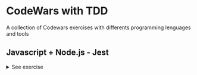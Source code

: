 # CodeWars with TDD
A collection of Codewars exercises with differents programming lenguages and tools

## Javascript + Node.js - Jest

<details><summary>See exercise</summary>
<br>

- <details><summary>1. Remove String Spaces</summary>
  <p>

  #### Description:
  Simple, remove the spaces from the string, then return the resultant string.

  [Go to exercise repo](https://github.com/Gromarant/CodeWars-with-TDD/tree/main/Javascript%2BNode.js-Jest/1-RemoveStringSpaces) | 
  [Go to Codewars](https://www.codewars.com/kata/57eae20f5500ad98e50002c5)
  </p>
  </details>

- <details><summary>2. Keep Hydrated!</summary>
  <p>

  #### Description:
  Nathan loves cycling.
  Because Nathan knows it is important to stay hydrated, he drinks 0.5 litres of water per hour of cycling.
  You get given the time in hours and you need to return the number of litres Nathan will drink, rounded to the smallest value.

  [Go to exercise repo](https://github.com/Gromarant/CodeWars-with-TDD/tree/main/Javascript%2BNode.js-Jest/2-KeepHydrated) | 
  [Go to Codewars](https://www.codewars.com/kata/582cb0224e56e068d800003c)

  ##### For example:
  ```
    time = 3 ----> litres = 1
    time = 6.7---> litres = 3
    time = 11.8--> litres = 5
  ```
  </p>
  </details>

- <details><summary>3. Convert a String to a Number!</summary>
  <p>

  #### Note:
  This kata is inspired by Convert a Number to a String!. Try that one too.

  #### Description:
  We need a function that can transform a string into a number. What ways of achieving this do you know?
  Note: Don't worry, all inputs will be strings, and every string is a perfectly valid representation of an integral number.

  [Go to exercise repo](https://github.com/Gromarant/CodeWars-with-TDD/tree/main/Javascript%2BNode.js-Jest/3-stringToNumber) | 
  [Go to Codewars](https://www.codewars.com/kata/544675c6f971f7399a000e79)

  ##### For example:
  ```
  "1234" --> 1234
  "605"  --> 605
  "1405" --> 1405
  "-7" --> -7
  ```
  </p>
  </details>

- <details><summary>4. Find Maximum and Minimum Values of a List</summary>
  <p>

  #### Description:
  Your task is to make two functions ( max and min, or maximum and minimum, etc., depending on the language ) that receive a list of integers as input, and return the largest and lowest number in that list, respectively.

  [Go to exercise repo](https://github.com/Gromarant/CodeWars-with-TDD/tree/main/Javascript%2BNode.js-Jest/4-findMaxAndMin) | 
  [Go to Codewars](https://www.codewars.com/kata/577a98a6ae28071780000989)

  ##### For example:
  ```
  * [4,6,2,1,9,63,-134,566]         -> max = 566, min = -134
  * [-52, 56, 30, 29, -54, 0, -110] -> min = -110, max = 56
  * [42, 54, 65, 87, 0]             -> min = 0, max = 87
  * [5]                             -> min = 5, max = 5
  ```
  #### Note:
  You may consider that there will not be any empty arrays/vectors.
  </p>
  </details>

- <details><summary>5. Check same case</summary>
  <p>

  #### Description:
  Write a function that will check if two given characters are the same case.

  - If either of the characters is not a letter, return -1
  - If both characters are the same case, return 1
  - If both characters are letters, but not the same case, return 0

  [Go to exercise repo](https://github.com/Gromarant/CodeWars-with-TDD/tree/main/Javascript%2BNode.js-Jest/5-CheckSameCase) | 
  [Go to Codewars](https://www.codewars.com/kata/5dd462a573ee6d0014ce715b)

  ##### For example:
  ```
  'a' and 'g' returns 1
  'A' and 'C' returns 1
  'b' and 'G' returns 0
  'B' and 'g' returns 0
  '0' and '?' returns -1
  ```
  </p>
  </details>

- <details><summary>6. Count of positives / sum of negatives</summary>
  <p>

  #### Description:
  Given an array of integers.

  Return an array, where the first element is the count of positives numbers and the second element is sum of negative numbers. 0 is neither positive nor negative.
  If the input is an empty array or is null, return an empty array.

  [Go to exercise repo](https://github.com/Gromarant/CodeWars-with-TDD/tree/main/Javascript%2BNode.js-Jest/6-countPositivesSumNegatives) | 
  [Go to Codewars](https://www.codewars.com/kata/576bb71bbbcf0951d5000044)

  ##### For example:
  ```
  For input [1, 2, 3, 4, 5, 6, 7, 8, 9, 10, -11, -12, -13, -14, -15], you should return [10, -65]
  ```
  </p>
  </details>

- <details><summary>7. Beginner Series #1 School Paperwork</summary>
  <p>

  #### Description:
  Your classmates asked you to copy some paperwork for them. You know that there are 'n' classmates and the paperwork has 'm' pages.
  Your task is to calculate how many blank pages do you need. If n < 0 or m < 0 return 0.

  [Go to exercise repo](https://github.com/Gromarant/CodeWars-with-TDD/tree/main/Javascript%2BNode.js-Jest/7-SchoolPaperwork) | 
  [Go to Codewars](https://www.codewars.com/kata/55f9b48403f6b87a7c0000bd)

  ##### For example:
  ```
  n= 5, m=5: 25
  n=-5, m=5:  0
  ```
  </p>
  </details>

- <details><summary>8. Sentence Smash</summary>
  <p>

  #### Description:
  Write a function that takes an array of words and smashes them together into a sentence and returns the sentence. You can ignore any need to sanitize words or add punctuation, but you should add spaces between each word. Be careful, there shouldn't be a space at the beginning or the end of the sentence!

  [Go to exercise repo](https://github.com/Gromarant/CodeWars-with-TDD/tree/main/Javascript%2BNode.js-Jest/8-sentenceSmash) | 
  [Go to Codewars](https://www.codewars.com/kata/53dc23c68a0c93699800041d)

  ##### For example:
  ```
  ['hello', 'world', 'this', 'is', 'great']  =>  'hello world this is great'
  ```
  </p>
  </details>

- <details><summary>9. You Can't Code Under Pressure #1</summary>
  <p>

  #### Description:
  Code as fast as you can! You need to double the integer and return it.

  [Go to exercise repo](https://github.com/Gromarant/CodeWars-with-TDD/tree/main/Javascript%2BNode.js-Jest/9-underPressure) | 
  [Go to Codewars](https://www.codewars.com/kata/53ee5429ba190077850011d4)

  </p>
  </details>

- <details><summary>10. Returning Strings</summary>
  <p>

  #### Description:
  Make a function that will return a greeting statement that uses an input; your program should return, "Hello, <name> how are you doing today?".

  [Make sure you type the exact thing I wrote or the program may not execute properly]

  [Go to exercise repo](https://github.com/Gromarant/CodeWars-with-TDD/tree/main/Javascript%2BNode.js-Jest/10-returningStrings) | 
  [Go to Codewars](https://www.codewars.com/kata/55a70521798b14d4750000a4)

  </p>
  </details>

- <details><summary>11. Total amount of points</summary>
  <p>

  #### Description:
  Our football team has finished the championship.

  Our team's match results are recorded in a collection of strings. Each match is represented by a string in the format "x:y", where x is our team's score and y is our opponents score.

  [Go to exercise repo](https://github.com/Gromarant/CodeWars-with-TDD/tree/main/Javascript%2BNode.js-Jest/11-totalAmountOfPoints) | 
  [Go to Codewars](https://www.codewars.com/kata/5bb904724c47249b10000131)

  Points are awarded for each match as follows:
  ##### For example:
  ```
  if x > y: 3 points (win)
  if x < y: 0 points (loss)
  if x = y: 1 point (tie)
  ```
  We need to write a function that takes this collection and returns the number of points our team (x) got in the championship by the rules given above.

  #### Note:
  text
  our team always plays 10 matches in the championship
  0 <= x <= 4
  0 <= y <= 4

  </p>
  </details>

- <details><summary>12. Jaden Casing Strings</summary>
  <p>

  #### Description:
  Jaden Smith, the son of Will Smith, is the star of films such as The Karate Kid (2010) and After Earth (2013). Jaden is also known for some of his philosophy that he delivers via Twitter. When writing on Twitter, he is known for almost always capitalizing every word. For simplicity, you'll have to capitalize each word, check out how contractions are expected to be in the example below.

  Your task is to convert strings to how they would be written by Jaden Smith. The strings are actual quotes from Jaden Smith, but they are not capitalized in the same way he originally typed them.

  [Go to exercise repo](https://github.com/Gromarant/CodeWars-with-TDD/tree/main/Javascript%2BNode.js-Jest/12-JadenCasingStrings) | 
  [Go to Codewars](https://www.codewars.com/kata/5390bac347d09b7da40006f6)

  ##### For example:
  ```
  Not Jaden-Cased: "How can mirrors be real if our eyes aren't real"
  Jaden-Cased:     "How Can Mirrors Be Real If Our Eyes Aren't Real"
  ```
  </p>
  </details>

- <details><summary>13. String ends with?</summary>
  <p>

  #### Description:
  Complete the solution so that it returns true if the first argument(string) passed in ends with the 2nd argument (also a string).

  [Go to exercise repo](https://github.com/Gromarant/CodeWars-with-TDD/tree/main/Javascript%2BNode.js-Jest/13-stringEndsWith) | 
  [Go to Codewars](https://www.codewars.com/kata/51f2d1cafc9c0f745c00037d)

  ##### For example:
  ```
  solution('abc', 'bc') // returns true
  solution('abc', 'd') // returns false
  ```
  </p>
  </details>

- <details><summary>14. Transportation on vacation</summary>
  <p>

  #### Description:
  After a hard quarter in the office you decide to get some rest on a vacation. So you will book a flight for you and your girlfriend and try to leave all the mess behind you.

  You will need a rental car in order for you to get around in your vacation. The manager of the car rental makes you some good offers.
  Every day you rent the car costs $40. If you rent the car for 7 or more days, you get $50 off your total. Alternatively, if you rent the car for 3 or more days, you get $20 off your total.

  Write a code that gives out the total amount for different days(d).

  [Go to exercise repo](https://github.com/Gromarant/CodeWars-with-TDD/tree/main/Javascript%2BNode.js-Jest/14-transportationOnVacation) | 
  [Go to Codewars](https://www.codewars.com/kata/568d0dd208ee69389d000016)

  </p>
  </details>

- <details><summary>15. Calculate BMI</summary>
  <p>

  #### Description:
  Write function bmi that calculates body mass index (bmi = weight / height2).

  [Go to exercise repo](https://github.com/Gromarant/CodeWars-with-TDD/tree/main/Javascript%2BNode.js-Jest/15-calculateBMI) | 
  [Go to Codewars](https://www.codewars.com/kata/57a429e253ba3381850000fb)

  ##### For example:
  ```
  if bmi <= 18.5 return "Underweight"
  if bmi <= 25.0 return "Normal"
  if bmi <= 30.0 return "Overweight"
  if bmi > 30 return "Obese"
  ```
  </p>
  </details>

- <details><summary>16 + 17. Sum Arrays</summary>
  <p>

  #### Description:
  Write a function that takes an array of numbers and returns the sum of the numbers. The numbers can be negative or non-integer. If the array does not contain any numbers then you should return 0.

  [Go to exercise 16 repo](https://github.com/Gromarant/CodeWars-with-TDD/tree/main/Javascript%2BNode.js-Jest/16-sumArrays) | 
  [Go to exercise 17 repo](https://github.com/Gromarant/CodeWars-with-TDD/tree/main/Javascript%2BNode.js-Jest/17-sumArrays2) | 
  [Go to Codewars](https://www.codewars.com/kata/53dc54212259ed3d4f00071c)

  ##### For example:
  ```
  Input: [1, 5.2, 4, 0, -1]
  Output: 9.2

  Input: []
  Output: 0

  Input: [-2.398]
  Output: -2.398
  ```
  #### Note:
  You can assume that you are only given numbers.
  You cannot assume the size of the array.
  You can assume that you do get an array and if the array is empty, return 0.

  </p>
  </details>

- <details><summary>18. Number of People in the Bus</summary>
  <p>

  #### Description:
  There is a bus moving in the city, and it takes and drop some people in each bus stop.

  You are provided with a list (or array) of integer pairs. Elements of each pair represent number of people get into bus (The first item) and number of people get off the bus (The second item) in a bus stop.

  Your task is to return number of people who are still in the bus after the last bus station (after the last array). Even though it is the last bus stop, the bus is not empty and some people are still in the bus, and they are probably sleeping there :D
  Take a look on the test cases.
  Please keep in mind that the test cases ensure that the number of people in the bus is always >= 0. So the return integer can't be negative.
  The second value in the first integer array is 0, since the bus is empty in the first bus stop.

  [Go to exercise repo](https://github.com/Gromarant/CodeWars-with-TDD/tree/main/Javascript%2BNode.js-Jest/18-numberOfPeopleInTheBus) | 
  [Go to Codewars](https://www.codewars.com/kata/5648b12ce68d9daa6b000099)

  </p>
  </details>

- <details><summary>19. Opposite number</summary>
  <p>

  #### Description:
  Very simple, given an integer or a floating-point number, find its opposite.

  [Go to exercise repo](https://github.com/Gromarant/CodeWars-with-TDD/tree/main/Javascript%2BNode.js-Jest/19-oppositNumber) | 
  [Go to Codewars](https://www.codewars.com/kata/56dec885c54a926dcd001095)

  ##### For example:
  ```
  1: -1
  14: -14
  -34: 34
  ```
  </p>
  </details>

- <details><summary>20. You only need one - Beginner</summary>
  <p>

  #### Description:
  You will be given an array a and a value x. All you need to do is check whether the provided array contains the value.
  Array can contain numbers or strings. X can be either.
  Return true if the array contains the value, false if not.

  [Go to exercise repo](https://github.com/Gromarant/CodeWars-with-TDD/tree/main/Javascript%2BNode.js-Jest/20-youOnlyNeedOneBeginner) | 
  [Go to Codewars](https://www.codewars.com/kata/57cc975ed542d3148f00015b)

  </p>
  </details>

  <details><summary>21. Testing 1-2-3</summary>
  <p>

  #### Description:
  Your team is writing a fancy new text editor and you've been tasked with implementing the line numbering.
  Write a function which takes a list of strings and returns each line prepended by the correct number.
  The numbering starts at 1. The format is n: string. Notice the colon and space in between.

  [Go to exercise repo](https://github.com/Gromarant/CodeWars-with-TDD/tree/main/Javascript%2BNode.js-Jest/21-testing1-2-3) | 
  [Go to Codewars](https://www.codewars.com/kata/54bf85e3d5b56c7a05000cf9)

  ##### For example:
  ```
  [] --> []
  ["a", "b", "c"] --> ["1: a", "2: b", "3: c"]
  ```
  </p>
  </details>

- <details><summary>22. Opposites Attract</summary>
  <p>

  #### Description:
  Timmy & Sarah think they are in love, but around where they live, they will only know once they pick a flower each. If one of the flowers has an even number of petals and the other has an odd number of petals it means they are in love.

  Write a function that will take the number of petals of each flower and return true if they are in love and false if they aren't.

  [Go to exercise repo](https://github.com/Gromarant/CodeWars-with-TDD/tree/main/Javascript%2BNode.js-Jest/22-oppositesAttract) | 
  [Go to Codewars](https://www.codewars.com/kata/555086d53eac039a2a000083)

  </p>
  </details>

- <details><summary>23. The highest profit wins!</summary>
  <p>

  #### Story:
  Ben has a very simple idea to make some profit: he buys something and sells it again. Of course, this wouldn't give him any profit at all if he was simply to buy and sell it at the same price. Instead, he's going to buy it for the lowest possible price and sell it at the highest.

  #### Task:
  Write a function that returns both the minimum and maximum number of the given list/array.

  [Go to exercise repo](https://github.com/Gromarant/CodeWars-with-TDD/tree/main/Javascript%2BNode.js-Jest/23-theHighestProfitWins) | 
  [Go to Codewars](https://www.codewars.com/kata/559590633066759614000063)

  ##### For example:
  ```
  [1,2,3,4,5] --> [1,5]
  [2334454,5] --> [5,2334454]
  [1]         --> [1,1]
  ```
  #### Notes:
  All arrays or lists will always have at least one element, so you don't need to check the length. Also, your function will always get an array or a list, you don't have to check for null, undefined or similar.

  </p>
  </details>

- <details><summary>24. Count the divisors of a number</summary>
  <p>

  #### Description:
  Count the number of divisors of a positive integer n.

  Random tests go up to n = 500000.

  [Go to exercise repo](https://github.com/Gromarant/CodeWars-with-TDD/tree/main/Javascript%2BNode.js-Jest/24-countTheDivisorsOfANumber) | 
  [Go to Codewars](https://www.codewars.com/kata/542c0f198e077084c0000c2e)

  ##### For example:
  ```
  4 --> 3 (1, 2, 4)
  5 --> 2 (1, 5)
  12 --> 6 (1, 2, 3, 4, 6, 12)
  30 --> 8 (1, 2, 3, 5, 6, 10, 15, 30)
  ```
  #### Note:
  you should only return a number, the count of divisors. The numbers between parentheses are shown only for you to see which numbers are counted in each case.

  </p>
  </details>

- <details><summary>25. Grasshopper - Check for factor</summary>
  <p>

  #### Note:
  base is a non-negative number, factor is a positive number.

  #### Description:
  This function should test if the factor is a factor of base.

  Return true if it is a factor or false if it is not.

  #### About factors
  Factors are numbers you can multiply together to get another number.

  2 and 3 are factors of 6 because: 2 * 3 = 6

  You can find a factor by dividing numbers. If the remainder is 0 then the number is a factor.
  You can use the mod operator (%) in most languages to check for a remainder

  [Go to exercise repo](https://github.com/Gromarant/CodeWars-with-TDD/tree/main/Javascript%2BNode.js-Jest/25-grassHopper-CheckForFactor) | 
  [Go to Codewars](https://www.codewars.com/kata/55cbc3586671f6aa070000fb)

  ##### For example:
  ```
  2 is not a factor of 7 because: 7 % 2 = 1
  ```
  </p>
  </details>

- <details><summary>26. Grasshopper - Messi goals function</summary>
  <p>

  #### Description:
  Messi is a soccer player with goals in three leagues:

  - LaLiga
  - Copa del Rey
  - Champions
  Complete the function to return his total number of goals in all three leagues.

  [Go to exercise repo](https://github.com/Gromarant/CodeWars-with-TDD/tree/main/Javascript%2BNode.js-Jest/26-grassHopper-MessiGoalsFunction) | 
  [Go to Codewars](https://www.codewars.com/kata/55f73be6e12baaa5900000d4)

  #### Note:
  the input will always be valid.

  ##### For example:
  ```
  5, 10, 2  -->  17
  ```
  </p>
  </details>

- <details><summary>27. Highest and Lowest</summary>
  <p>

  #### Description:
  In this little assignment you are given a string of space separated numbers, and have to return the highest and lowest number.

  [Go to exercise repo](https://github.com/Gromarant/CodeWars-with-TDD/tree/main/Javascript%2BNode.js-Jest/27-highest-and-lowest) | 
  [Go to Codewars](https://www.codewars.com/kata/554b4ac871d6813a03000035)

  ##### For example:
  ```
  highAndLow("1 2 3 4 5");  // return "5 1"
  highAndLow("1 2 -3 4 5"); // return "5 -3"
  highAndLow("1 9 3 4 -5"); // return "9 -5"
  ```
  #### Note:
  - All numbers are valid Int32, no need to validate them.
  - There will always be at least one number in the input string.
  - Output string must be two numbers separated by a single space, and highest number is first.
  </p>
  </details>

- <details><summary>28. Is it a palindrome?</summary>
  <p>

  #### Description:
  Write a function that checks if a given string (case insensitive) is a palindrome.

  [Go to exercise repo](https://github.com/Gromarant/CodeWars-with-TDD/tree/main/Javascript%2BNode.js-Jest/28-is-it-a-palindrome) | 
  [Go to Codewars](https://www.codewars.com/kata/57a1fd2ce298a731b20006a4)

  </p>
  </details>

- <details><summary>29. Sort and Star</summary>
  <p>

  #### Description:
  You will be given a list of strings. You must sort it alphabetically (case-sensitive, and based on the ASCII values of the chars) and then return the first value.

  The returned value must be a string, and have "***" between each of its letters.
  You should not remove or add elements from/to the array.

  [Go to exercise repo](https://github.com/Gromarant/CodeWars-with-TDD/tree/main/Javascript%2BNode.js-Jest/29-sort-and-start) | 
  [Go to Codewars](https://www.codewars.com/kata/57cfdf34902f6ba3d300001e)

  </p>
  </details>

- <details><summary>30. Parse nice int from char problem</summary>
  <p>

  #### Description:
  You ask a small girl,"How old are you?" She always says, "x years old", where x is a random number between 0 and 9.

  Write a program that returns the girl's age (0-9) as an integer.

  Assume the test input string is always a valid string. For example, the test input may be "1 year old" or "5 years old". The first character in the string is always a number.


  [Go to exercise repo](https://github.com/Gromarant/CodeWars-with-TDD/tree/main/Javascript%2BNode.js-Jest/30-Parse-nice-int-from-char-problem) | 
  [Go to Codewars](https://www.codewars.com/kata/557cd6882bfa3c8a9f0000c1)

  </p>
  </details>
</details>